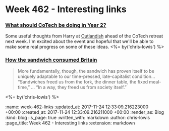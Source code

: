 Week 462 - Interesting links
============================

### [What should CoTech be doing in Year 2?](https://outlandish.com/blog/what-should-cotech-be-doing-in-year-2/)

Some useful thoughts from Harry at [Outlandish](https://outlandish.com) ahead of the CoTech retreat next week. I'm excited about the event and hopeful that we'll be able to make some real progress on some of these ideas. <%= by('chris-lowis') %>

### [How the sandwich consumed Britain](https://www.theguardian.com/news/2017/nov/24/how-the-sandwich-consumed-britain)

> More fundamentally, though, the sandwich has proven itself to be uniquely adaptable to our time-pressed, late-capitalist condition... “Sandwiches freed us from the fork, the dinner table, the fixed meal-time,” ... “In a way, they freed us from society itself.”

<%= by('chris-lowis') %>

:name: week-462-links
:updated_at: 2017-11-24 12:33:09.216223000 +00:00
:created_at: 2017-11-24 12:33:09.216211000 +00:00
:render_as: Blog
:kind: blog
:is_page: true
:written_with: markdown
:author: chris-lowis
:page_title: Week 462 - Interesting links
:extension: markdown
